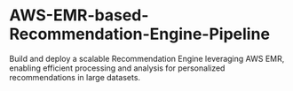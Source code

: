 # AWS-EMR-based-Recommendation-Engine-Pipeline
Build and deploy a scalable Recommendation Engine leveraging AWS EMR, enabling efficient processing and analysis for personalized recommendations in large datasets.

